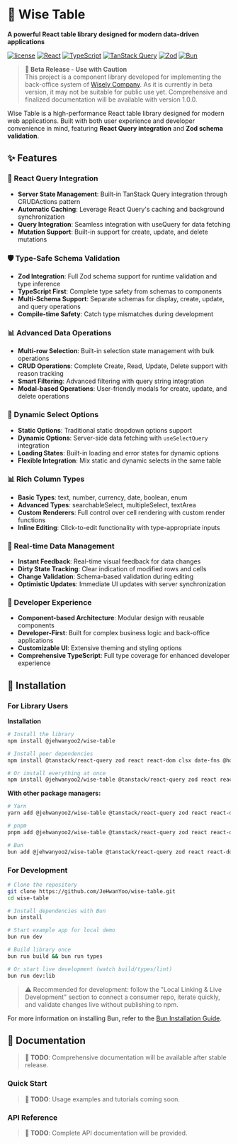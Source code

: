 # 🧠 Wise Table

**A powerful React table library designed for modern data-driven applications**

[![license](https://img.shields.io/badge/license-MIT-blue.svg)](https://github.com/JeHwanYoo/wise-table/blob/main/LICENSE)
[![React](https://img.shields.io/badge/React-18%2B%7C19%2B-61DAFB?logo=react)](https://reactjs.org/)
[![TypeScript](https://img.shields.io/badge/TypeScript-Ready-blue.svg)](https://www.typescriptlang.org/)
[![TanStack Query](https://img.shields.io/badge/TanStack%20Query-5%2B-FF4154?logo=react-query)](https://tanstack.com/query/latest)
[![Zod](https://img.shields.io/badge/Zod-3%2B%7C4%2B-3E67B1?logo=zod)](https://zod.dev/)
[![Bun](https://img.shields.io/badge/Bun-1.2%2B-blue)](https://bun.sh/)

> **🚧 Beta Release - Use with Caution**  
> This project is a component library developed for implementing the back-office system of [Wisely Company](https://shop.wisely.store/). As it is currently in beta version, it may not be suitable for public use yet. Comprehensive and finalized documentation will be available with version 1.0.0.

Wise Table is a high-performance React table library designed for modern web applications. Built with both user experience and developer convenience in mind, featuring **React Query integration** and **Zod schema validation**.

## ✨ Features

### 🚀 React Query Integration

- **Server State Management**: Built-in TanStack Query integration through CRUDActions pattern
- **Automatic Caching**: Leverage React Query's caching and background synchronization
- **Query Integration**: Seamless integration with useQuery for data fetching
- **Mutation Support**: Built-in support for create, update, and delete mutations

### 🛡️ Type-Safe Schema Validation

- **Zod Integration**: Full Zod schema support for runtime validation and type inference
- **TypeScript First**: Complete type safety from schemas to components
- **Multi-Schema Support**: Separate schemas for display, create, update, and query operations
- **Compile-time Safety**: Catch type mismatches during development

### 📊 Advanced Data Operations

- **Multi-row Selection**: Built-in selection state management with bulk operations
- **CRUD Operations**: Complete Create, Read, Update, Delete support with reason tracking
- **Smart Filtering**: Advanced filtering with query string integration
- **Modal-based Operations**: User-friendly modals for create, update, and delete operations

### 🎯 Dynamic Select Options

- **Static Options**: Traditional static dropdown options support
- **Dynamic Options**: Server-side data fetching with `useSelectQuery` integration
- **Loading States**: Built-in loading and error states for dynamic options
- **Flexible Integration**: Mix static and dynamic selects in the same table

### 📊 Rich Column Types

- **Basic Types**: text, number, currency, date, boolean, enum
- **Advanced Types**: searchableSelect, multipleSelect, textArea
- **Custom Renderers**: Full control over cell rendering with custom render functions
- **Inline Editing**: Click-to-edit functionality with type-appropriate inputs

### 🔄 Real-time Data Management

- **Instant Feedback**: Real-time visual feedback for data changes
- **Dirty State Tracking**: Clear indication of modified rows and cells
- **Change Validation**: Schema-based validation during editing
- **Optimistic Updates**: Immediate UI updates with server synchronization

### 🎨 Developer Experience

- **Component-based Architecture**: Modular design with reusable components
- **Developer-First**: Built for complex business logic and back-office applications
- **Customizable UI**: Extensive theming and styling options
- **Comprehensive TypeScript**: Full type coverage for enhanced developer experience

## 🚀 Installation

### For Library Users

**Installation**

```bash
# Install the library
npm install @jehwanyoo2/wise-table

# Install peer dependencies
npm install @tanstack/react-query zod react react-dom clsx date-fns @hookform/resolvers react-hook-form use-debounce

# Or install everything at once
npm install @jehwanyoo2/wise-table @tanstack/react-query zod react react-dom clsx date-fns @hookform/resolvers react-hook-form use-debounce
```

**With other package managers:**

```bash
# Yarn
yarn add @jehwanyoo2/wise-table @tanstack/react-query zod react react-dom clsx date-fns @hookform/resolvers react-hook-form use-debounce

# pnpm
pnpm add @jehwanyoo2/wise-table @tanstack/react-query zod react react-dom clsx date-fns @hookform/resolvers react-hook-form use-debounce

# Bun
bun add @jehwanyoo2/wise-table @tanstack/react-query zod react react-dom clsx date-fns @hookform/resolvers react-hook-form use-debounce
```

### For Development

```bash
# Clone the repository
git clone https://github.com/JeHwanYoo/wise-table.git
cd wise-table

# Install dependencies with Bun
bun install

# Start example app for local demo
bun run dev

# Build library once
bun run build && bun run types

# Or start live development (watch build/types/lint)
bun run dev:lib
```

> ⚠️ Recommended for development: follow the "Local Linking & Live Development" section to connect a consumer repo, iterate quickly, and validate changes live without publishing to npm.

For more information on installing Bun, refer to the [Bun Installation Guide](https://bun.sh/docs/installation).

## 📖 Documentation

> **📝 TODO**: Comprehensive documentation will be available after stable release.

### Quick Start

> **📝 TODO**: Usage examples and tutorials coming soon.

### API Reference

> **📝 TODO**: Complete API documentation will be provided.
